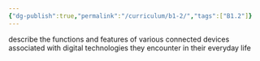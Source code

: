 ```yaml
---
{"dg-publish":true,"permalink":"/curriculum/b1-2/","tags":["B1.2"]}
---
```


describe the functions and features of various connected devices associated with digital technologies they encounter in their everyday life